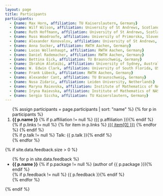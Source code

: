 ```yaml
---
layout: page
title: Participants
participants:
  - {name: Max Horn, affiliation: TU Kaiserslautern, Germany}
  - {name: Wilf Wilson, affiliation: University of St Andrews, Scotland}
  - {name: Ruth Hoffmann, affiliation: University of St Andrews, Scotland}
  - {name: Russ Woodroofe, affiliation: University of Primorska, Slovenia}
  - {name: Alexander Konovalov, affiliation: University of St Andrews, Scotland}
  - {name: Anna Sucker, affiliation: RWTH Aachen, Germany}
  - {name: Lucas Wollenhaupt, affiliation: RWTH Aachen, Germany}
  - {name: Daniel Rademacher, affiliation: RWTH Aachen, Germany}
  - {name: Bettina Eick, affiliation: TU Braunschweig, Germany}
  - {name: Ibrahim Alotaibi, affiliation: University of Sydney, Australia}
  - {name: W. Edwin Clark, affiliation: University of South Florida, USA}
  - {name: Frank Lübeck, affiliation: RWTH Aachen, Germany}
  - {name: Alexander Cant, affiliation: TU Braunschweig, Germany}
  - {name: Nusa Zidaric, affiliation: Leiden University, Netherlands}
  - {name: Maryna Raievska, affiliation: Institute of Mathematics of NAS of Ukraine, Kyiv, Ukraine}
  - {name: Iryna Raievska, affiliation: Institute of Mathematics of NAS of Ukraine, Kyiv, Ukraine}
  - {name: Sergio Siccha, affiliation: TU Kaiserslautern, Germany}
---
```


<ol>{% assign participants = page.participants | sort: "name" %}
{% for p in participants %}
  <li>
    <strong>{{ p.name }}</strong>
    {% if p.affiliation != null %} ({{ p.affiliation }}){% endif %}
    {% if p.links != null %}
        {% for item in p.links %}
            <a href="{{ item[1] }}">({{ item[0] }})</a>
        {% endfor %}
    {% endif %}
    <br/>
      {% if p.talk != null %} Talk: {{ p.talk }}{% endif %}
  </li>
{% endfor %}
</ol>

{% if site.data.feedback.size > 0 %}

<ul>
{% for p in site.data.feedback %}
  <li>
    <strong>{{ p.name }}</strong>
    {% if p.package != null %} (author of {{ p.package }}){% endif %}
    <br/>
    {% if p.feedback != null %} {{ p.feedback }}{% endif %}
  </li>
{% endfor %}
</ul>

{% endif %}
